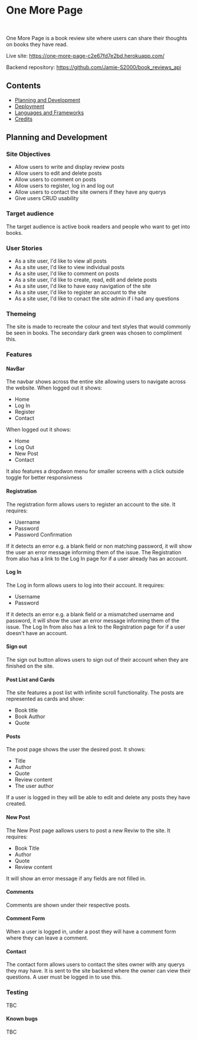 # One More Page

<br>

One More Page is a book review site where users can share their thoughts on books they have read.

Live site: https://one-more-page-c2e67fd7e2bd.herokuapp.com/

Backend repository: https://github.com/Jamie-S2000/book_reviews_api

## Contents

- [Planning and Development](#planning-and-development)
- [Deployment](#deployment)
- [Languages and Frameworks](#languages-and-frameworks)
- [Credits](#credits)

## Planning and Development

### Site Objectives

- Allow users to write and display review posts
- Allow users to edit and delete posts
- Allow users to comment on posts
- Allow users to register, log in and log out
- Allow users to contact the site owners if they have any querys
- Give users CRUD usability

### Target audience

The target audience is active book readers and people who want to get into books.

### User Stories

- As a site user, I'd like to view all posts
- As a site user, I'd like to view individual posts
- As a site user, I'd like to comment on posts
- As a site user, I'd like to create, read, edit and delete posts
- As a site user, I'd like to have easy navigation of the site
- As a site user, I'd like to register an account to the site
- As a site user, I'd like to conact the site admin if i had any questions

### Themeing

The site is made to recreate the colour and text styles that would commonly be seen in books.
The secondary dark green was chosen to compliment this.

### Features

#### NavBar

The navbar shows across the entire site allowing users to navigate across the website.
When logged out it shows:

- Home
- Log In
- Register
- Contact

When logged out it shows:

- Home
- Log Out
- New Post
- Contact

It also features a dropdwon menu for smaller screens with a click outside toggle for better responsivness

#### Registration

The registration form allows users to register an account to the site. It requires:

- Username
- Password
- Password Confirmation

If it detects an error e.g. a blank field or non matching password, it will show the user an error message informing them of the issue.
The Registration from also has a link to the Log In page for if a user already has an account.

#### Log In

The Log in form allows users to log into their account. It requires:

- Username
- Password

If it detects an error e.g. a blank field or a mismatched username and password, it will show the user an error message informing them of the issue.
The Log In from also has a link to the Registration page for if a user doesn't have an account.

#### Sign out

The sign out button allows users to sign out of their account when they are finished on the site.

#### Post List and Cards

The site features a post list with infinite scroll functionality. The posts are represented as cards and show:

- Book title
- Book Author
- Quote

#### Posts

The post page shows the user the desired post. It shows:

- Title
- Author
- Quote
- Review content
- The user author

If a user is logged in they will be able to edit and delete any posts they have created.

#### New Post

The New Post page aallows users to post a new Reviw to the site. It requires:

- Book Title
- Author
- Quote
- Review content

It will show an error message if any fields are not filled in.

#### Comments

Comments are shown under their respective posts.

#### Comment Form

When a user is logged in, under a post they will have a comment form where they can leave a comment.

#### Contact

The contact form allows users to contact the sites owner with any querys they may have. It is sent to the site backend where the owner can view their questions. A user must be logged in to use this.

### Testing

TBC

#### Known bugs

TBC

